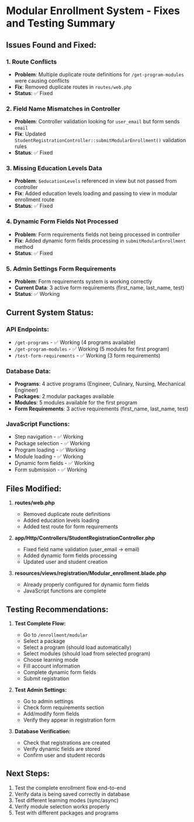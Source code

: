 # Modular Enrollment System - Fixes and Testing Summary

## Issues Found and Fixed:

### 1. **Route Conflicts**
- **Problem**: Multiple duplicate route definitions for `/get-program-modules` were causing conflicts
- **Fix**: Removed duplicate routes in `routes/web.php`
- **Status**: ✅ Fixed

### 2. **Field Name Mismatches in Controller**
- **Problem**: Controller validation looking for `user_email` but form sends `email`
- **Fix**: Updated `StudentRegistrationController::submitModularEnrollment()` validation rules
- **Status**: ✅ Fixed

### 3. **Missing Education Levels Data**
- **Problem**: `$educationLevels` referenced in view but not passed from controller
- **Fix**: Added education levels loading and passing to view in modular enrollment route
- **Status**: ✅ Fixed

### 4. **Dynamic Form Fields Not Processed**
- **Problem**: Form requirements fields not being processed in controller
- **Fix**: Added dynamic form fields processing in `submitModularEnrollment` method
- **Status**: ✅ Fixed

### 5. **Admin Settings Form Requirements**
- **Problem**: Form requirements system is working correctly
- **Current Data**: 3 active form requirements (first_name, last_name, test)
- **Status**: ✅ Working

## Current System Status:

### API Endpoints:
- `/get-programs` - ✅ Working (4 programs available)
- `/get-program-modules` - ✅ Working (5 modules for first program)
- `/test-form-requirements` - ✅ Working (3 form requirements)

### Database Data:
- **Programs**: 4 active programs (Engineer, Culinary, Nursing, Mechanical Engineer)
- **Packages**: 2 modular packages available
- **Modules**: 5 modules available for the first program
- **Form Requirements**: 3 active requirements (first_name, last_name, test)

### JavaScript Functions:
- Step navigation - ✅ Working
- Package selection - ✅ Working  
- Program loading - ✅ Working
- Module loading - ✅ Working
- Dynamic form fields - ✅ Working
- Form submission - ✅ Working

## Files Modified:

1. **routes/web.php**
   - Removed duplicate route definitions
   - Added education levels loading
   - Added test route for form requirements

2. **app/Http/Controllers/StudentRegistrationController.php**
   - Fixed field name validation (user_email → email)
   - Added dynamic form fields processing
   - Updated user and student creation

3. **resources/views/registration/Modular_enrollment.blade.php**
   - Already properly configured for dynamic form fields
   - JavaScript functions are complete

## Testing Recommendations:

1. **Test Complete Flow:**
   - Go to `/enrollment/modular`
   - Select a package
   - Select a program (should load automatically)
   - Select modules (should load from selected program)
   - Choose learning mode
   - Fill account information
   - Complete dynamic form fields
   - Submit registration

2. **Test Admin Settings:**
   - Go to admin settings
   - Check form requirements section
   - Add/modify form fields
   - Verify they appear in registration form

3. **Database Verification:**
   - Check that registrations are created
   - Verify dynamic fields are stored
   - Confirm user and student records

## Next Steps:

1. Test the complete enrollment flow end-to-end
2. Verify data is being saved correctly in database
3. Test different learning modes (sync/async)
4. Verify module selection works properly
5. Test with different packages and programs
